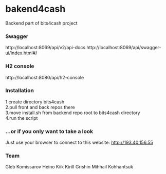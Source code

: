 # bakend4cash

Backend part of bits4cash project

### Swagger

http://localhost:8069/api/v2/api-docs
http://localhost:8069/api/swagger-ui/index.html#/


### H2 console

http://localhost:8080/api/h2-console

### Installation  
1.create directory bits4cash  
2.pull front and back repos there  
3.move install.sh from backend repo root to bits4cash directory  
4.run the script  

### ...or if you only want to take a look  
Just use your browser to connect to this website: http://193.40.156.55


### Team  
Gleb Komissarov Heino Kiik Kirill Grishin Mihhail Kohhantsuk